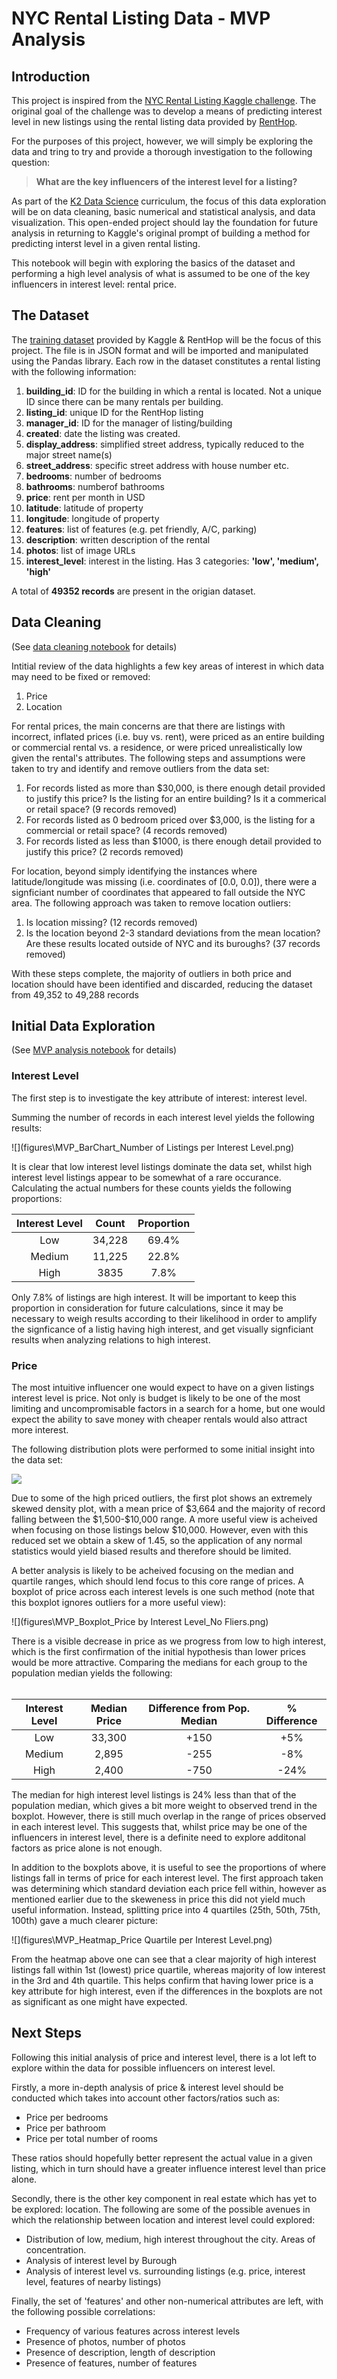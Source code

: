 
# NYC Rental Listing Data - MVP Analysis

## Introduction

This project is inspired from the [NYC Rental Listing Kaggle challenge](https://www.kaggle.com/c/two-sigma-connect-rental-listing-inquiries). The original goal of the challenge was to develop a means of predicting interest level in new listings using the rental listing data provided by [RentHop](https://www.renthop.com/).

For the purposes of this project, however, we will simply be exploring the data and tring to try and provide a thorough investigation to the following question:
> **What are the key influencers of the interest level for a listing?**
 
As part of the [K2 Data Science](http://www.k2datascience.com/) curriculum, the focus of this data exploration will be on data cleaning, basic numerical and statistical analysis, and data visualization. This open-ended project should lay the foundation for future analysis in returning to Kaggle's original prompt of building a method for predicting interst level in a given rental listing.

This notebook will begin with exploring the basics of the dataset and performing a high level analysis of what is assumed to be one of the key influencers in interest level: rental price.

## The Dataset

The [training dataset](https://www.kaggle.com/c/two-sigma-connect-rental-listing-inquiries/data) provided by Kaggle & RentHop will be the focus of this project. The file is in JSON format and will be imported and manipulated using the Pandas library. Each row in the dataset constitutes a rental listing with the following information:

1. **building_id**: ID for the building in which a rental is located. Not a unique ID since there can be many rentals per building.
2. **listing_id**: unique ID for the RentHop listing
2. **manager_id**: ID for the manager of listing/building
3. **created**: date the listing was created.
4. **display_address**: simplified street address, typically reduced to the major street name(s)
5. **street_address**: specific street address with house number etc.
6. **bedrooms**: number of bedrooms
7. **bathrooms**: numberof bathrooms
8. **price**: rent per month in USD
9. **latitude**: latitude of property
10. **longitude**: longitude of property
11. **features**: list of features (e.g. pet friendly, A/C, parking)
12. **description**: written description of the rental
12. **photos**: list of image URLs
13. **interest_level**: interest in the listing. Has 3 categories: **'low', 'medium', 'high'**

A total of **49352 records** are present in the origian dataset.

## Data Cleaning

(See [data cleaning notebook](nyc_re_cleaning.ipynb) for details)

Intitial review of the data highlights a few key areas of interest in which data may need to be fixed or removed:
1. Price
2. Location

For rental prices, the main concerns are that there are listings with incorrect, inflated prices (i.e. buy vs. rent), were priced as an entire building or commercial rental vs. a residence, or were priced unrealistically low given the rental's attributes. The following steps and assumptions were taken to try and identify and remove outliers from the data set:

1. For records listed as more than \$30,000, is there enough detail provided to justify this price? Is the listing for an entire building? Is it a commerical or retail space? (9 records removed)
2. For records listed as 0 bedroom priced over \$3,000, is the listing for a commercial or retail space? (4 records removed)
3. For records listed as less than $1000, is there enough detail provided to justify this price? (2 records removed)

For location, beyond simply identifying the instances where latitude/longitude was missing (i.e. coordinates of [0.0, 0.0]), there were a signficiant number of coordinates that appeared to fall outside the NYC area. The following approach was taken to remove location outliers:
1. Is location missing? (12 records removed)
2. Is the location beyond 2-3 standard deviations from the mean location? Are these results located outside of NYC and its buroughs? (37 records removed)

With these steps complete, the majority of outliers in both price and location should have been identified and discarded, reducing the dataset from 49,352 to 49,288 records

## Initial Data Exploration

(See [MVP analysis notebook](.\mvp_analysis.ipynb) for details)

### Interest Level

The first step is to investigate the key attribute of interest: interest level.

Summing the number of records in each interest level yields the following results:

![](figures\MVP_BarChart_Number of Listings per Interest Level.png)

It is clear that low interest level listings dominate the data set, whilst high interest level listings appear to be somewhat of a rare occurance. Calculating the actual numbers for these counts yields the following proportions: 

|Interest Level|Count|Proportion|
|:-:|:-:|:-:|
| Low | 34,228 | 69.4% |
| Medium | 11,225 | 22.8% |
| High | 3835 | 7.8% |

Only 7.8% of listings are high interest. It will be important to keep this proportion in consideration for future calculations, since it may be necessary to weigh results according to their likelihood in order to amplify the signficance of a listig having high interest, and get visually signficiant results when analyzing relations to high interest.

### Price

The most intuitive influencer one would expect to have on a given listings interest level is price. Not only is budget is likely to be one of the most limiting and uncompromisable factors in a search for a home, but one would expect the ability to save money with cheaper rentals would also attract more interest.

The following distribution plots were performed to some initial insight into the data set:

![](figures\MVP_KDE_Price.png)

Due to some of the high priced outliers, the first plot shows an extremely skewed density plot, with a mean price of \$3,664 and the majority of record falling between the \$1,500-\$10,000 range. A more useful view is acheived when focusing on those listings below \$10,000. However, even with this reduced set we obtain a skew of 1.45, so the application of any normal statistics would yield biased results and therefore should be limited.

A better analysis is likely to be acheived focusing on the median and quartile ranges, which should lend focus to this core range of prices. A boxplot of price across each interest levels is one such method (note that this boxplot ignores outliers for a more useful view):

![](figures\MVP_Boxplot_Price by Interest Level_No Fliers.png)

There is a visible decrease in price as we progress from low to high interest, which is the first confirmation of the initial hypothesis than lower prices would be more attractive. Comparing the medians for each group to the population median yields the following: <br>
<br>

| Interest Level | Median Price | Difference from Pop. Median | % Difference |
|:-:|:-:|:-:|:-:|
|Low|33,300|+150|+5%|
|Medium|2,895|-255|-8%|
|High|2,400|-750|-24%|

The median for high interest level listings is 24% less than that of the population median, which gives a bit more weight to observed trend in the boxplot. However, there is still much overlap in the range of prices observed in each interest level. This suggests that, whilst price may be one of the influencers in interest level, there is a definite need to explore additonal factors as price alone is not enough.

In addition to the boxplots above, it is useful to see the proportions of where listings fall in terms of price for each interest level. The first approach taken was determining which standard deviation each price fell within, however as mentioned earlier due to the skeweness in price this did not yield much useful information. Instead, splitting price into 4 quartiles (25th, 50th, 75th, 100th) gave a much clearer picture:

![](figures\MVP_Heatmap_Price Quartile per Interest Level.png)

From the heatmap above one can see that a clear majority of high interest listings fall within 1st (lowest) price quartile, whereas majority of low interest in the 3rd and 4th quartile. This helps confirm that having lower price is a key attribute for high interest, even if the differences in the boxplots are not as significant as one might have expected.

## Next Steps

Following this initial analysis of price and interest level, there is a lot left to explore within the data for possible influencers on interest level.

Firstly, a more in-depth analysis of price & interest level should be conducted which takes into account other factors/ratios such as:
* Price per bedrooms
* Price per bathroom
* Price per total number of rooms

These ratios should hopefully better represent the actual value in a given listing, which in turn should have a greater influence interest level than price alone.

Secondly, there is the other key component in real estate which has yet to be explored: location. The following are some of the possible avenues in which the relationship between location and interest level could explored:
* Distribution of low, medium, high interest throughout the city. Areas of concentration.
* Analysis of interest level by Burough
* Analysis of interest level vs. surrounding listings (e.g. price, interest level, features of nearby listings)

Finally, the set of 'features' and other non-numerical attributes are left, with the following possible correlations:
* Frequency of various features across interest levels
* Presence of photos, number of photos
* Presence of description, length of description
* Presence of features, number of features
